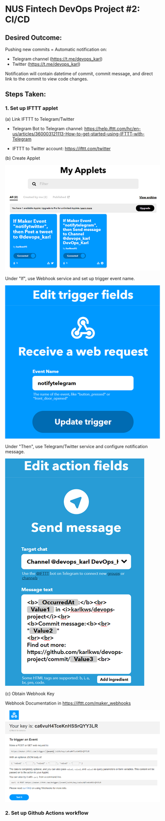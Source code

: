 # NUS Fintech DevOps Project #2: CI/CD

## Desired Outcome: 

Pushing new commits = Automatic notification on: 
* Telegram channel (https://t.me/devops_karl)
* Twitter (https://t.me/devops_karl) 

Notification will contain datetime of commit, commit message, and direct link to the commit to view code changes. 


## Steps Taken:

### 1. Set up IFTTT applet

(a) Link IFTTT to Telegram/Twitter

- Telegram Bot to Telegram channel: https://help.ifttt.com/hc/en-us/articles/360003121113-How-to-get-started-using-IFTTT-with-Telegram

- IFTTT to Twitter account: https://ifttt.com/twitter

(b) Create Applet

![](./img/ifttt_1.png)

Under "If", use Webhook service and set up trigger event name. 

![](./img/ifttt_2.png)

Under "Then", use Telegram/Twitter service and configure notification message.

![](./img/ifttt_3.png)
 
(c) Obtain Webhook Key

Webhook Documentation in https://ifttt.com/maker_webhooks

![](./img/ifttt_4.png)

### 2. Set up Github Actions workflow

